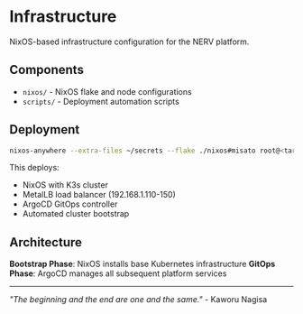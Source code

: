 # Infrastructure

NixOS-based infrastructure configuration for the NERV platform.

## Components

- `nixos/` - NixOS flake and node configurations  
- `scripts/` - Deployment automation scripts

## Deployment

```bash
nixos-anywhere --extra-files ~/secrets --flake ./nixos#misato root@<target-ip>
```

This deploys:
- NixOS with K3s cluster
- MetalLB load balancer (192.168.1.110-150)
- ArgoCD GitOps controller
- Automated cluster bootstrap

## Architecture

**Bootstrap Phase**: NixOS installs base Kubernetes infrastructure
**GitOps Phase**: ArgoCD manages all subsequent platform services

---

*"The beginning and the end are one and the same."* - Kaworu Nagisa